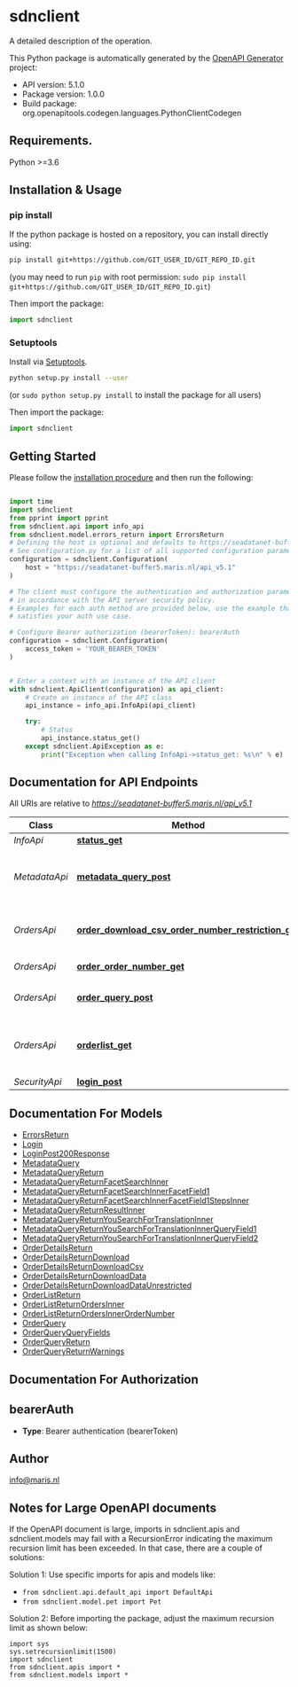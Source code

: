 # sdnclient
A detailed description of the operation.

This Python package is automatically generated by the [OpenAPI Generator](https://openapi-generator.tech) project:

- API version: 5.1.0
- Package version: 1.0.0
- Build package: org.openapitools.codegen.languages.PythonClientCodegen

## Requirements.

Python >=3.6

## Installation & Usage
### pip install

If the python package is hosted on a repository, you can install directly using:

```sh
pip install git+https://github.com/GIT_USER_ID/GIT_REPO_ID.git
```
(you may need to run `pip` with root permission: `sudo pip install git+https://github.com/GIT_USER_ID/GIT_REPO_ID.git`)

Then import the package:
```python
import sdnclient
```

### Setuptools

Install via [Setuptools](http://pypi.python.org/pypi/setuptools).

```sh
python setup.py install --user
```
(or `sudo python setup.py install` to install the package for all users)

Then import the package:
```python
import sdnclient
```

## Getting Started

Please follow the [installation procedure](#installation--usage) and then run the following:

```python

import time
import sdnclient
from pprint import pprint
from sdnclient.api import info_api
from sdnclient.model.errors_return import ErrorsReturn
# Defining the host is optional and defaults to https://seadatanet-buffer5.maris.nl/api_v5.1
# See configuration.py for a list of all supported configuration parameters.
configuration = sdnclient.Configuration(
    host = "https://seadatanet-buffer5.maris.nl/api_v5.1"
)

# The client must configure the authentication and authorization parameters
# in accordance with the API server security policy.
# Examples for each auth method are provided below, use the example that
# satisfies your auth use case.

# Configure Bearer authorization (bearerToken): bearerAuth
configuration = sdnclient.Configuration(
    access_token = 'YOUR_BEARER_TOKEN'
)


# Enter a context with an instance of the API client
with sdnclient.ApiClient(configuration) as api_client:
    # Create an instance of the API class
    api_instance = info_api.InfoApi(api_client)

    try:
        # Status
        api_instance.status_get()
    except sdnclient.ApiException as e:
        print("Exception when calling InfoApi->status_get: %s\n" % e)
```

## Documentation for API Endpoints

All URIs are relative to *https://seadatanet-buffer5.maris.nl/api_v5.1*

Class | Method | HTTP request | Description
------------ | ------------- | ------------- | -------------
*InfoApi* | [**status_get**](docs/InfoApi.md#status_get) | **GET** /status | Status
*MetadataApi* | [**metadata_query_post**](docs/MetadataApi.md#metadata_query_post) | **POST** /metadata/query | Make a query and get the metadata back
*OrdersApi* | [**order_download_csv_order_number_restriction_get**](docs/OrdersApi.md#order_download_csv_order_number_restriction_get) | **GET** /order/download/csv/{orderNumber}/{restriction} | Download metadata CSV for this order
*OrdersApi* | [**order_order_number_get**](docs/OrdersApi.md#order_order_number_get) | **GET** /order/{orderNumber} | Find order by Ordernumber
*OrdersApi* | [**order_query_post**](docs/OrdersApi.md#order_query_post) | **POST** /order/query | Make an order by query
*OrdersApi* | [**orderlist_get**](docs/OrdersApi.md#orderlist_get) | **GET** /orderlist | Show all your relevant orders from 30 days or less
*SecurityApi* | [**login_post**](docs/SecurityApi.md#login_post) | **POST** /login | Normal login


## Documentation For Models

 - [ErrorsReturn](docs/ErrorsReturn.md)
 - [Login](docs/Login.md)
 - [LoginPost200Response](docs/LoginPost200Response.md)
 - [MetadataQuery](docs/MetadataQuery.md)
 - [MetadataQueryReturn](docs/MetadataQueryReturn.md)
 - [MetadataQueryReturnFacetSearchInner](docs/MetadataQueryReturnFacetSearchInner.md)
 - [MetadataQueryReturnFacetSearchInnerFacetField1](docs/MetadataQueryReturnFacetSearchInnerFacetField1.md)
 - [MetadataQueryReturnFacetSearchInnerFacetField1StepsInner](docs/MetadataQueryReturnFacetSearchInnerFacetField1StepsInner.md)
 - [MetadataQueryReturnResultInner](docs/MetadataQueryReturnResultInner.md)
 - [MetadataQueryReturnYouSearchForTranslationInner](docs/MetadataQueryReturnYouSearchForTranslationInner.md)
 - [MetadataQueryReturnYouSearchForTranslationInnerQueryField1](docs/MetadataQueryReturnYouSearchForTranslationInnerQueryField1.md)
 - [MetadataQueryReturnYouSearchForTranslationInnerQueryField2](docs/MetadataQueryReturnYouSearchForTranslationInnerQueryField2.md)
 - [OrderDetailsReturn](docs/OrderDetailsReturn.md)
 - [OrderDetailsReturnDownload](docs/OrderDetailsReturnDownload.md)
 - [OrderDetailsReturnDownloadCsv](docs/OrderDetailsReturnDownloadCsv.md)
 - [OrderDetailsReturnDownloadData](docs/OrderDetailsReturnDownloadData.md)
 - [OrderDetailsReturnDownloadDataUnrestricted](docs/OrderDetailsReturnDownloadDataUnrestricted.md)
 - [OrderListReturn](docs/OrderListReturn.md)
 - [OrderListReturnOrdersInner](docs/OrderListReturnOrdersInner.md)
 - [OrderListReturnOrdersInnerOrderNumber](docs/OrderListReturnOrdersInnerOrderNumber.md)
 - [OrderQuery](docs/OrderQuery.md)
 - [OrderQueryQueryFields](docs/OrderQueryQueryFields.md)
 - [OrderQueryReturn](docs/OrderQueryReturn.md)
 - [OrderQueryReturnWarnings](docs/OrderQueryReturnWarnings.md)


## Documentation For Authorization


## bearerAuth

- **Type**: Bearer authentication (bearerToken)


## Author

info@maris.nl


## Notes for Large OpenAPI documents
If the OpenAPI document is large, imports in sdnclient.apis and sdnclient.models may fail with a
RecursionError indicating the maximum recursion limit has been exceeded. In that case, there are a couple of solutions:

Solution 1:
Use specific imports for apis and models like:
- `from sdnclient.api.default_api import DefaultApi`
- `from sdnclient.model.pet import Pet`

Solution 2:
Before importing the package, adjust the maximum recursion limit as shown below:
```
import sys
sys.setrecursionlimit(1500)
import sdnclient
from sdnclient.apis import *
from sdnclient.models import *
```

